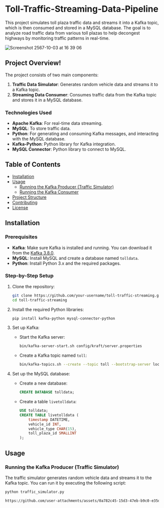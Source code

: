 # Toll-Traffic-Streaming-Data-Pipeline

This project simulates toll plaza traffic data and streams it into a Kafka topic, which is then consumed and stored in a MySQL database. The goal is to analyze road traffic data from various toll plazas to help decongest highways by monitoring traffic patterns in real-time.

![Screenshot 2567-10-03 at 16 39 06](https://github.com/user-attachments/assets/fc9f27ab-4fd6-4be5-9ea7-3a625062ec91)

## Project Overview!
The project consists of two main components:
1. **Traffic Data Simulator**: Generates random vehicle data and streams it to a Kafka topic.
2. **Streaming Data Consumer**: Consumes traffic data from the Kafka topic and stores it in a MySQL database.

### Technologies Used
- **Apache Kafka**: For real-time data streaming.
- **MySQL**: To store traffic data.
- **Python**: For generating and consuming Kafka messages, and interacting with the MySQL database.
- **Kafka-Python**: Python library for Kafka integration.
- **MySQL Connector**: Python library to connect to MySQL.

## Table of Contents
- [Installation](#installation)
- [Usage](#usage)
  - [Running the Kafka Producer (Traffic Simulator)](#running-the-kafka-producer-traffic-simulator)
  - [Running the Kafka Consumer](#running-the-kafka-consumer)
- [Project Structure](#project-structure)
- [Contributing](#contributing)
- [License](#license)

## Installation

### Prerequisites
- **Kafka**: Make sure Kafka is installed and running. You can download it from the [Kafka 3.8.0]([https://kafka.apache.org/](https://downloads.apache.org/kafka/3.8.0/kafka_2.12-3.8.0.tgz)).
- **MySQL**: Install MySQL and create a database named `tolldata`.
- **Python**: Install Python 3.x and the required packages.

### Step-by-Step Setup

1. Clone the repository:
    ```bash
    git clone https://github.com/your-username/toll-traffic-streaming.git
    cd toll-traffic-streaming
    ```

2. Install the required Python libraries:
    ```bash
    pip install kafka-python mysql-connector-python
    ```

3. Set up Kafka:
   - Start the Kafka server:
     ```bash
     bin/kafka-server-start.sh config/kraft/server.properties
     ```
   - Create a Kafka topic named `toll`:
     ```bash
     bin/kafka-topics.sh --create --topic toll --bootstrap-server localhost:9092
     ```

4. Set up the MySQL database:
   - Create a new database:
     ```sql
     CREATE DATABASE tolldata;
     ```
   - Create a table `livetolldata`:
     ```sql
     USE tolldata;
     CREATE TABLE livetolldata (
         timestamp DATETIME,
         vehicle_id INT,
         vehicle_type CHAR(15),
         toll_plaza_id SMALLINT
     );
     ```

## Usage

### Running the Kafka Producer (Traffic Simulator)

The traffic simulator generates random vehicle data and streams it to the Kafka topic. You can run it by executing the following script:

```bash
python traffic_simulator.py

https://github.com/user-attachments/assets/0a782c45-15d3-47eb-b9c0-e35d484f7d08






